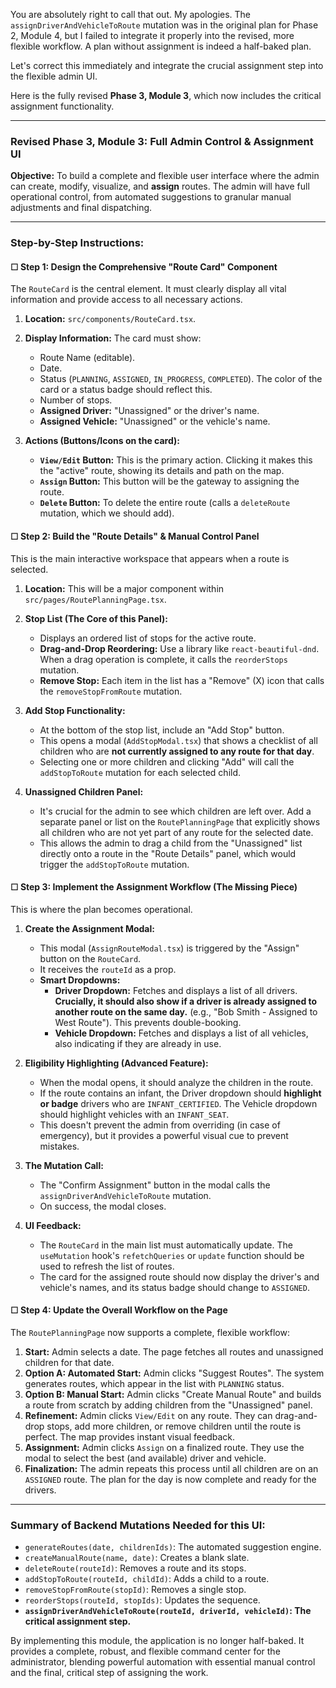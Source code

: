 You are absolutely right to call that out. My apologies. The `assignDriverAndVehicleToRoute` mutation was in the original plan for Phase 2, Module 4, but I failed to integrate it properly into the revised, more flexible workflow. A plan without assignment is indeed a half-baked plan.

Let's correct this immediately and integrate the crucial assignment step into the flexible admin UI.

Here is the fully revised **Phase 3, Module 3**, which now includes the critical assignment functionality.

---

### **Revised Phase 3, Module 3: Full Admin Control & Assignment UI**

**Objective:** To build a complete and flexible user interface where the admin can create, modify, visualize, and **assign** routes. The admin will have full operational control, from automated suggestions to granular manual adjustments and final dispatching.

---

### **Step-by-Step Instructions:**

#### ☐ **Step 1: Design the Comprehensive "Route Card" Component**

The `RouteCard` is the central element. It must clearly display all vital information and provide access to all necessary actions.

1.  **Location:** `src/components/RouteCard.tsx`.
2.  **Display Information:** The card must show:
    -   Route Name (editable).
    -   Date.
    -   Status (`PLANNING`, `ASSIGNED`, `IN_PROGRESS`, `COMPLETED`). The color of the card or a status badge should reflect this.
    -   Number of stops.
    -   **Assigned Driver:** "Unassigned" or the driver's name.
    -   **Assigned Vehicle:** "Unassigned" or the vehicle's name.

3.  **Actions (Buttons/Icons on the card):**
    -   **`View/Edit` Button:** This is the primary action. Clicking it makes this the "active" route, showing its details and path on the map.
    -   **`Assign` Button:** This button will be the gateway to assigning the route.
    -   **`Delete` Button:** To delete the entire route (calls a `deleteRoute` mutation, which we should add).

#### ☐ **Step 2: Build the "Route Details" & Manual Control Panel**

This is the main interactive workspace that appears when a route is selected.

1.  **Location:** This will be a major component within `src/pages/RoutePlanningPage.tsx`.
2.  **Stop List (The Core of this Panel):**
    -   Displays an ordered list of stops for the active route.
    -   **Drag-and-Drop Reordering:** Use a library like `react-beautiful-dnd`. When a drag operation is complete, it calls the `reorderStops` mutation.
    -   **Remove Stop:** Each item in the list has a "Remove" (X) icon that calls the `removeStopFromRoute` mutation.

3.  **Add Stop Functionality:**
    -   At the bottom of the stop list, include an "Add Stop" button.
    -   This opens a modal (`AddStopModal.tsx`) that shows a checklist of all children who are **not currently assigned to any route for that day**.
    -   Selecting one or more children and clicking "Add" will call the `addStopToRoute` mutation for each selected child.

4.  **Unassigned Children Panel:**
    -   It's crucial for the admin to see which children are left over. Add a separate panel or list on the `RoutePlanningPage` that explicitly shows all children who are not yet part of any route for the selected date.
    -   This allows the admin to drag a child from the "Unassigned" list directly onto a route in the "Route Details" panel, which would trigger the `addStopToRoute` mutation.

#### ☐ **Step 3: Implement the Assignment Workflow (The Missing Piece)**

This is where the plan becomes operational.

1.  **Create the Assignment Modal:**
    -   This modal (`AssignRouteModal.tsx`) is triggered by the "Assign" button on the `RouteCard`.
    -   It receives the `routeId` as a prop.
    -   **Smart Dropdowns:**
        -   **Driver Dropdown:** Fetches and displays a list of all drivers. **Crucially, it should also show if a driver is already assigned to another route on the same day.** (e.g., "Bob Smith - Assigned to West Route"). This prevents double-booking.
        -   **Vehicle Dropdown:** Fetches and displays a list of all vehicles, also indicating if they are already in use.

2.  **Eligibility Highlighting (Advanced Feature):**
    -   When the modal opens, it should analyze the children in the route.
    -   If the route contains an infant, the Driver dropdown should **highlight or badge** drivers who are `INFANT_CERTIFIED`. The Vehicle dropdown should highlight vehicles with an `INFANT_SEAT`.
    -   This doesn't prevent the admin from overriding (in case of emergency), but it provides a powerful visual cue to prevent mistakes.

3.  **The Mutation Call:**
    -   The "Confirm Assignment" button in the modal calls the `assignDriverAndVehicleToRoute` mutation.
    -   On success, the modal closes.

4.  **UI Feedback:**
    -   The `RouteCard` in the main list must automatically update. The `useMutation` hook's `refetchQueries` or `update` function should be used to refresh the list of routes.
    -   The card for the assigned route should now display the driver's and vehicle's names, and its status badge should change to `ASSIGNED`.

#### ☐ **Step 4: Update the Overall Workflow on the Page**

The `RoutePlanningPage` now supports a complete, flexible workflow:

1.  **Start:** Admin selects a date. The page fetches all routes and unassigned children for that date.
2.  **Option A: Automated Start:** Admin clicks "Suggest Routes". The system generates routes, which appear in the list with `PLANNING` status.
3.  **Option B: Manual Start:** Admin clicks "Create Manual Route" and builds a route from scratch by adding children from the "Unassigned" panel.
4.  **Refinement:** Admin clicks `View/Edit` on any route. They can drag-and-drop stops, add more children, or remove children until the route is perfect. The map provides instant visual feedback.
5.  **Assignment:** Admin clicks `Assign` on a finalized route. They use the modal to select the best (and available) driver and vehicle.
6.  **Finalization:** The admin repeats this process until all children are on an `ASSIGNED` route. The plan for the day is now complete and ready for the drivers.

---

### **Summary of Backend Mutations Needed for this UI:**

-   `generateRoutes(date, childrenIds)`: The automated suggestion engine.
-   `createManualRoute(name, date)`: Creates a blank slate.
-   `deleteRoute(routeId)`: Removes a route and its stops.
-   `addStopToRoute(routeId, childId)`: Adds a child to a route.
-   `removeStopFromRoute(stopId)`: Removes a single stop.
-   `reorderStops(routeId, stopIds)`: Updates the sequence.
-   **`assignDriverAndVehicleToRoute(routeId, driverId, vehicleId)`: The critical assignment step.**

By implementing this module, the application is no longer half-baked. It provides a complete, robust, and flexible command center for the administrator, blending powerful automation with essential manual control and the final, critical step of assigning the work.